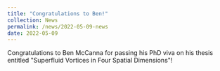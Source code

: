```yaml
---
title: "Congratulations to Ben!"
collection: News
permalink: /news/2022-05-09-news
date: 2022-05-09
---
```

Congratulations to Ben McCanna for passing his PhD viva on his thesis entitled "Superfluid Vortices in Four Spatial Dimensions"! 
